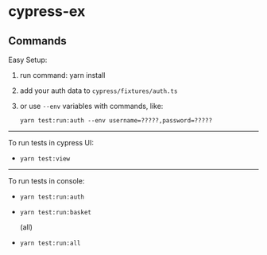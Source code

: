 # cypress-ex

## Commands

Easy Setup:

1. run command: yarn install

2. add your auth data to `cypress/fixtures/auth.ts`

3. or use `--env` variables with commands, like:

   `yarn test:run:auth --env username=?????,password=?????`

---

To run tests in cypress UI:

- `yarn test:view`

---

To run tests in console:

- `yarn test:run:auth`
- `yarn test:run:basket`

  (all)

- `yarn test:run:all`
